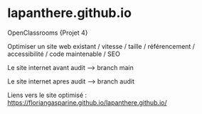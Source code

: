 # lapanthere.github.io

OpenClassrooms {Projet 4}

Optimiser un site web existant / vitesse / taille / référencement / accessibilité / code maintenable / SEO

Le site internet avant audit --> branch main

Le site internet apres audit --> branch audit

Liens vers le site optimisé : 
  https://floriangasparine.github.io/lapanthere.github.io/
